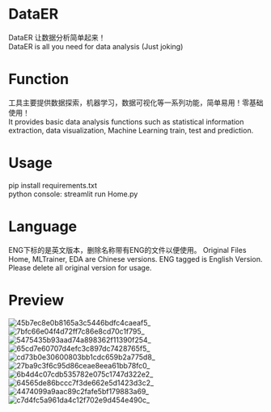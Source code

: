 # DataER

DataER 让数据分析简单起来！  
DataER is all you need for data analysis (Just joking)

# Function

工具主要提供数据探索，机器学习，数据可视化等一系列功能，简单易用！零基础使用！  
It provides basic data analysis functions such as statistical information extraction, data visualization, Machine Learning train, test and prediction.

# Usage

pip install requirements.txt  
python console: streamlit run Home.py

# Language

ENG下标的是英文版本，删除名称带有ENG的文件以便使用。
Original Files Home, MLTrainer, EDA are Chinese versions. ENG tagged is English Version. Please delete all original version for usage.

# Preview
![45b7ec8e0b8165a3c5446bdfc4caeaf5_](https://github.com/ChinaFakeOrange/DataER/assets/77980690/20df90fa-9de3-4b0c-ad0f-756725f00dde)
![7bfc66e04f4d72ff7c86e8cd70c1f795_](https://github.com/ChinaFakeOrange/DataER/assets/77980690/4900d27b-33ed-47a3-bb3a-227d16fd751b)
![5475435b93aad74a898362f11390f254_](https://github.com/ChinaFakeOrange/DataER/assets/77980690/6b046c03-dd7b-43a1-b7df-7c6d4b8e97af)
![65cd7e60707d4efc3c897dc7428765f5_](https://github.com/ChinaFakeOrange/DataER/assets/77980690/e884eefb-ab9f-4a5e-ac34-92fb9aedfaa7)
![cd73b0e30600803bb1cdc659b2a775d8_](https://github.com/ChinaFakeOrange/DataER/assets/77980690/838ca768-a689-4323-a910-f94741b6c812)
![27ba9c3f6c95d86ceae8eea61bb78fc0_](https://github.com/ChinaFakeOrange/DataER/assets/77980690/6026c9c7-08ac-477f-9166-bc9b4caf5495)
![6b4d4c07cdb535782e075c1747d322e2_](https://github.com/ChinaFakeOrange/DataER/assets/77980690/24351956-9d32-4e67-82cc-2891e6091934)
![64565de86bccc7f3de662e5d1423d3c2_](https://github.com/ChinaFakeOrange/DataER/assets/77980690/2b4a36cc-a1b3-4f99-aa05-3bc0c870deab)
![4474099a9aac89c2fafe5bf179883a69_](https://github.com/ChinaFakeOrange/DataER/assets/77980690/87543340-72d8-445a-bd9f-ae1b341eca7c)
![c7d4fc5a961da4c12f702e9d454e490c_](https://github.com/ChinaFakeOrange/DataER/assets/77980690/cc51b7e7-f7a7-46f9-96d2-a4972443107e)

